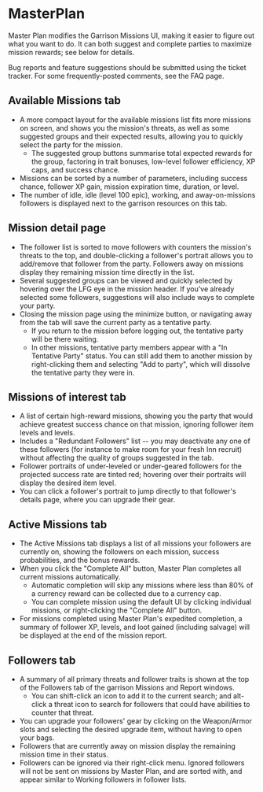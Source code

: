 # MasterPlan
Master Plan modifies the Garrison Missions UI, making it easier to figure out what you want to do. It can both suggest and complete parties to maximize mission rewards; see below for details.

Bug reports and feature suggestions should be submitted using the ticket tracker. For some frequently-posted comments, see the FAQ page.

## Available Missions tab

* A more compact layout for the available missions list fits more missions on screen, and shows you the mission's threats, as well as some suggested groups and their expected results, allowing you to quickly select the party for the mission.
  * The suggested group buttons summarise total expected rewards for the group, factoring in trait bonuses, low-level follower efficiency, XP caps, and success chance.
* Missions can be sorted by a number of parameters, including success chance, follower XP gain, mission expiration time, duration, or level.
* The number of idle, idle (level 100 epic), working, and away-on-missions followers is displayed next to the garrison resources on this tab.

## Mission detail page

* The follower list is sorted to move followers with counters the mission's threats to the top, and double-clicking a follower's portrait allows you to add/remove that follower from the party. Followers away on missions display they remaining mission time directly in the list.
* Several suggested groups can be viewed and quickly selected by hovering over the LFG eye in the mission header. If you've already selected some followers, suggestions will also include ways to complete your party.
* Closing the mission page using the minimize button, or navigating away from the tab will save the current party as a tentative party.
  * If you return to the mission before logging out, the tentative party will be there waiting.
  * In other missions, tentative party members appear with a "In Tentative Party" status. You can still add them to another mission by right-clicking them and selecting "Add to party", which will dissolve the tentative party they were in.

## Missions of interest tab

* A list of certain high-reward missions, showing you the party that would achieve greatest success chance on that mission, ignoring follower item levels and levels.
* Includes a "Redundant Followers" list -- you may deactivate any one of these followers (for instance to make room for your fresh Inn recruit) without affecting the quality of groups suggested in the tab.
* Follower portraits of under-leveled or under-geared followers for the projected success rate are tinted red; hovering over their portraits will display the desired item level.
* You can click a follower's portrait to jump directly to that follower's details page, where you can upgrade their gear.

## Active Missions tab

* The Active Missions tab displays a list of all missions your followers are currently on, showing the followers on each mission, success probabilities, and the bonus rewards.
* When you click the "Complete All" button, Master Plan completes all current missions automatically.
  * Automatic completion will skip any missions where less than 80% of a currency reward can be collected due to a currency cap.
  * You can complete mission using the default UI by clicking individual missions, or right-clicking the "Complete All" button.
* For missions completed using Master Plan's expedited completion, a summary of follower XP, levels, and loot gained (including salvage) will be displayed at the end of the mission report.

## Followers tab

* A summary of all primary threats and follower traits is shown at the top of the Followers tab of the garrison Missions and Report windows.
  * You can shift-click an icon to add it to the current search; and alt-click a threat icon to search for followers that could have abilities to counter that threat.
* You can upgrade your followers' gear by clicking on the Weapon/Armor slots and selecting the desired upgrade item, without having to open your bags.
* Followers that are currently away on mission display the remaining mission time in their status.
* Followers can be ignored via their right-click menu. Ignored followers will not be sent on missions by Master Plan, and are sorted with, and appear similar to Working followers in follower lists.
